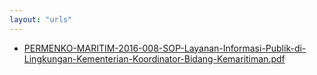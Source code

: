 ```yaml
---
layout: "urls"
---
```

* [PERMENKO-MARITIM-2016-008-SOP-Layanan-Informasi-Publik-di-Lingkungan-Kementerian-Koordinator-Bidang-Kemaritiman.pdf](PERMENKO-MARITIM-2016-008-SOP-Layanan-Informasi-Publik-di-Lingkungan-Kementerian-Koordinator-Bidang-Kemaritiman.pdf)
